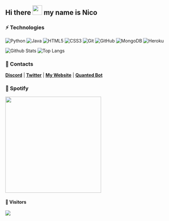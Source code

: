 ## Hi there <img src="https://raw.githubusercontent.com/aemmadi/aemmadi/master/wave.gif" width="30"> my name is Nico
### ⚡ Technologies
![Python](https://img.shields.io/badge/-Python-black?style=flat-square&logo=Python)
![Java](https://img.shields.io/badge/-java-E34A86?style=flat-square&logo=java)
![HTML5](https://img.shields.io/badge/-HTML5-E34F26?style=flat-square&logo=html5&logoColor=white)
![CSS3](https://img.shields.io/badge/-CSS3-1572B6?style=flat-square&logo=css3)
![Git](https://img.shields.io/badge/-Git-black?style=flat-square&logo=git)
![GitHub](https://img.shields.io/badge/-GitHub-181717?style=flat-square&logo=github)
![MongoDB](https://img.shields.io/badge/-MongoDB-black?style=flat-square&logo=mongodb)
![Heroku](https://img.shields.io/badge/-Heroku-430098?style=flat-square&logo=heroku)

![Github Stats](https://github-readme-stats.vercel.app/api?username=pkeorley&count_private=true&show_icons=true&include_all_commits=true)
![Top Langs](https://github-readme-stats.vercel.app/api/top-langs/?username=pkeorley&hide=TeX&layout=compact)

### 📝 Contacts
<p>
    <strong><a target="_blank" href="https://discord.com/users/762805351242268702">Discord</a></strong> |
    <strong><a target="_blank" href="https://twitter.com/pkeorley">Twitter</a></strong> |
    <strong><a target="_blank" href="https://pkeorley.xyz">My Website</a></strong> |
    <strong><a target="_blank" href="https://pkeorley.xyz/i/quanted-invite">Quanted Bot</a></strong>
</p>

### 🎵 Spotify
<img height="300" src="https://spotify-github-profile.vercel.app/api/view?uid=v2bdqm6yljgpwqjbc8l6xifi7&cover_image=true&theme=default" />

#### 👀 Visitors
<img src="https://visitor-badge.laobi.icu/badge?page_id=pkeorley.pkeorley"></img>

